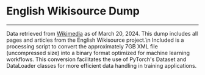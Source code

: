 # English Wikisource Dump
---
Data retrieved from [Wikimedia](https://wikimedia.bringyour.com/enwikisource/20240320/?C=S&O=D) as of March 20, 2024. This dump includes all pages and articles from the English Wikisource project.\n
Included is a processing script to convert the approximately 7GB XML file (uncompressed size) into a binary format optimized for machine learning workflows. This conversion facilitates the use of PyTorch's Dataset and DataLoader classes for more efficient data handling in training applications.